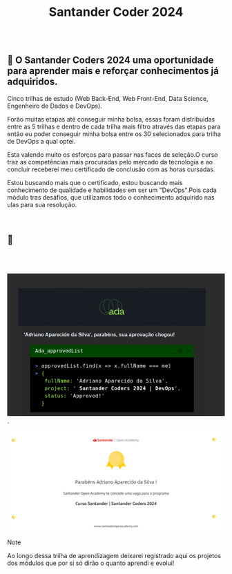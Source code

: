 <div align="center">
 
# Santander Coder 2024
 </div>
 
<br>
<br>

## 🎯 O Santander Coders 2024 uma oportunidade para aprender mais e reforçar conhecimentos já adquiridos.
<p> Cinco trilhas de estudo (Web Back-End, Web Front-End, Data Science, Engenheiro de Dados e DevOps).</p>
<p> Forão muitas etapas até conseguir minha bolsa, essas foram distribuidas entre as 5 trilhas e dentro de cada trilha mais filtro através das etapas para então eu poder conseguir minha bolsa entre os 30 selecionados para trilha de DevOps a qual optei. </p>
<p> Esta valendo muito os esforços para passar nas faces de seleção.O curso traz as competências mais procuradas pelo mercado da tecnologia e ao concluir receberei meu certificado de conclusão com as horas cursadas.</p>
Estou buscando mais que o certificado, estou buscando mais conhecimento de qualidade e habilidades em ser um "DevOps".Pois cada módulo tras desáfios, que utilizamos todo o conhecimento adquirido nas ulas para sua resolução.</p>
<br>

 ## 🚀 
 <br>
 <br>


 ![image](https://github.com/AdrianoProfileAdsCloud/Santander-Coder-2024/blob/main/assets/Captura%20de%20tela%20de%202024-09-11%2019-47-04.png).


  ![image](https://github.com/AdrianoProfileAdsCloud/Santander-Coder-2024/blob/main/assets/curso_santander___santander_coders_2024.png)

  

 >[!NOTE]
 >Ao longo dessa trilha de aprendizagem deixarei registrado aqui os projetos dos módulos que por si só dirão o quanto aprendi e evolui!

   
    
